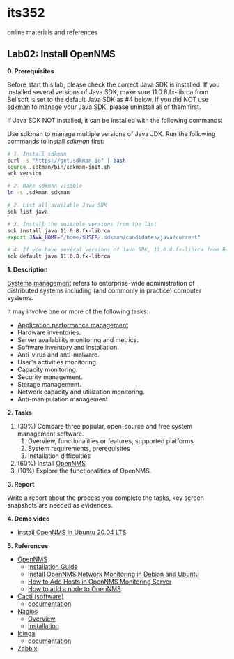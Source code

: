 # its352
online materials and references

## Lab02: Install OpenNMS

**0. Prerequisites**

Before start this lab, please check the correct Java SDK is installed. If you installed several versions of Java SDK, make sure 11.0.8.fx-librca from Bellsoft is set to the default Java SDK as \#4 below. If you did NOT use [sdkman](https://sdkman.io/) to manage your Java SDK, please uninstall all of them first.

If Java SDK NOT installed, it can be installed with the following commands:

Use sdkman to manage multiple versions of Java JDK. Run the following commands to install *sdkman* first:

```bash
# 1. Install sdkman
curl -s "https://get.sdkman.io" | bash
source .sdkman/bin/sdkman-init.sh 
sdk version

# 2. Make sdkman visible
ln -s .sdkman sdkman

# 2. List all available Java SDK
sdk list java

# 3. Install the suitable versions from the list
sdk install java 11.0.8.fx-librca
export JAVA_HOME="/home/$USER/.sdkman/candidates/java/current"

# 4. If you have several versions of Java SDK, 11.0.8.fx-librca from Bellsoft needs to be set as the default
sdk default java 11.0.8.fx-librca
```


**1. Description**

[Systems management](https://en.wikipedia.org/wiki/Systems\_management) refers to enterprise-wide administration of distributed systems including (and commonly in practice) computer systems.

It may involve one or more of the following tasks:
* [Application performance management](https://en.wikipedia.org/wiki/Application\_performance\_management)
* Hardware inventories.
* Server availability monitoring and metrics.
* Software inventory and installation.
* Anti-virus and anti-malware.
* User's activities monitoring.
* Capacity monitoring.
* Security management.
* Storage management.
* Network capacity and utilization monitoring.
* Anti-manipulation management

**2. Tasks**

1. (30%) Compare three popular, open-source and free system management software.
   1. Overview, functionalities or features, supported platforms
   2. System requirements, prerequisites
   3. Installation difficulties
2. (60%) Install [OpenNMS](https://en.wikipedia.org/wiki/OpenNMS)
3. (10%) Explore the functionalities of OpenNMS.

**3. Report**

Write a report about the process you complete the tasks, key screen snapshots are needed as evidences.

**4. Demo video**
* [Install OpenNMS in Ubuntu 20.04 LTS](https://youtu.be/heENq8PcZh8)

**5. References**
* [OpenNMS](https://en.wikipedia.org/wiki/OpenNMS)
  * [Installation Guide](https://docs.opennms.org/opennms/releases/latest/guide-install/guide-install.html)
  * [Install OpenNMS Network Monitoring in Debian and Ubuntu](https://www.tecmint.com/install-opennms-in-debian-and-ubuntu/)  
  * [How to Add Hosts in OpenNMS Monitoring Server](https://www.tecmint.com/add-hosts-in-opennms-monitoring/)
  * [How to add a node to OpenNMS](https://www.techrepublic.com/article/how-to-add-a-node-to-opennms/)
* [Cacti (software)](https://en.wikipedia.org/wiki/Cacti\_\(software\))
  * [documentation](https://github.com/Cacti/documentation)
* [Nagios](https://en.wikipedia.org/wiki/Nagios)
  * [Overview](https://support.nagios.com/kb/category.php?id=39)
  * [Installation](https://support.nagios.com/kb/category.php?id=83)
* [Icinga](https://en.wikipedia.org/wiki/Icinga)
  * [documentation](https://icinga.com/docs/)
* [Zabbix](https://en.wikipedia.org/wiki/Zabbix)
